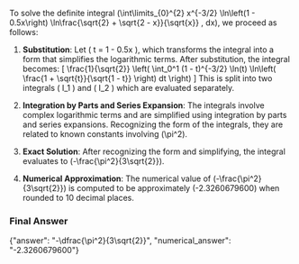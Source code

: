To solve the definite integral \(\int\limits_{0}^{2} x^{-3/2} \ln\left(1 - 0.5x\right) \ln\frac{\sqrt{2} + \sqrt{2 - x}}{\sqrt{x}} \, dx\), we proceed as follows:

1. **Substitution**: Let \( t = 1 - 0.5x \), which transforms the integral into a form that simplifies the logarithmic terms. After substitution, the integral becomes:
   \[
   \frac{1}{\sqrt{2}} \left( \int_0^1 (1 - t)^{-3/2} \ln(t) \ln\left( \frac{1 + \sqrt{t}}{\sqrt{1 - t}} \right) dt \right)
   \]
   This is split into two integrals \( I_1 \) and \( I_2 \) which are evaluated separately.

2. **Integration by Parts and Series Expansion**: The integrals involve complex logarithmic terms and are simplified using integration by parts and series expansions. Recognizing the form of the integrals, they are related to known constants involving \(\pi^2\).

3. **Exact Solution**: After recognizing the form and simplifying, the integral evaluates to \(-\frac{\pi^2}{3\sqrt{2}}\).

4. **Numerical Approximation**: The numerical value of \(-\frac{\pi^2}{3\sqrt{2}}\) is computed to be approximately \(-2.3260679600\) when rounded to 10 decimal places.

### Final Answer
{"answer": "-\\dfrac{\\pi^2}{3\\sqrt{2}}", "numerical_answer": "-2.3260679600"}